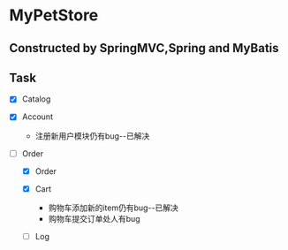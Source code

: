 # MyPetStore

## Constructed by SpringMVC,Spring and MyBatis

## Task
 - [x] Catalog 
 
 - [x] Account
   * 注册新用户模块仍有bug--已解决
 
 - [ ] Order
    - [x] Order
    - [x] Cart
        * 购物车添加新的item仍有bug--已解决
        * 购物车提交订单处人有bug
    - [ ] Log
     
 

 
 


 

